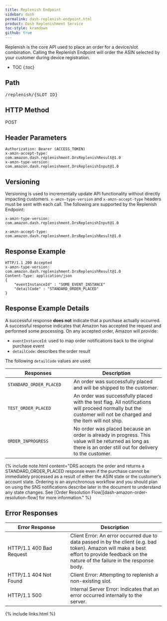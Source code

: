 ```yaml
---
title: Replenish Endpoint
sidebar: dash
permalink: dash-replenish-endpoint.html
product: Dash Replenishment Service
toc-style: kramdown
github: true
---
```


Replenish is the core API used to place an order for a device/slot combination. Calling the Replenish Endpoint will order the ASIN selected by your customer during device registration.

* TOC
{:toc}

## Path

<pre>
/replenish/<span class="endpointParam">{SLOT_ID}</span>
</pre>

## HTTP Method

POST

## Header Parameters

```
Authorization: Bearer (ACCESS_TOKEN)
x-amzn-accept-type: com.amazon.dash.replenishment.DrsReplenishResult@1.0
x-amzn-type-version: com.amazon.dash.replenishment.DrsReplenishInput@1.0
```

## Versioning

Versioning is used to incrementally update API functionality without directly impacting customers. `x-amzn-type-version` and `x-amzn-accept-type` headers must be sent with each call. The following are supported by the Replenish Endpoint:

```
x-amzn-type-version: com.amazon.dash.replenishment.DrsReplenishInput@1.0
```

```
x-amzn-accept-type: com.amazon.dash.replenishment.DrsReplenishResult@1.0
```

## Response Example

```
HTTP/1.1 200 Accepted
x-amzn-type-version: com.amazon.dash.replenishment.DrsReplenishResult@1.0
Content-Type: application/json
{
    "eventInstanceId" : "SOME_EVENT_INSTANCE"
    "detailCode" : "STANDARD_ORDER_PLACED"
}
```

## Response Example Details

A successful response **does not** indicate that a purchase actually occurred.  A successful response indicates that Amazon has accepted the request and performed some processing.  On any accepted order, Amazon will provide:

* `eventInstanceId`: used to map order notifications back to the original purchase event  
* `detailCode`: describes the order result

The following `detailCode` values are used:

<table>
<colgroup>
<col width="30%" />
<col width="50%" />
</colgroup>
  <thead>
    <tr>
      <th>Responses</th>
      <th>Description</th>
    </tr>
  </thead>
  <tbody>
    <tr>
      <td><code>STANDARD_ORDER_PLACED</code></td>
      <td>An order was successfully placed and will be shipped to the customer.</td>
    </tr>
    <tr>
      <td><code>TEST_ORDER_PLACED</code></td>
      <td>An order was successfully placed with the test flag.  All notifications will proceed normally but the customer will not be charged and the item will not ship.</td>
    </tr>
    <tr>
      <td><code>ORDER_INPROGRESS</code></td>
      <td>No order was placed because an order is already in progress.  This value will be returned as long as there is an order still out for delivery to the customer.</td>
    </tr>
  </tbody>
</table>

{% include note.html content="DRS accepts the order and returns a STANDARD_ORDER_PLACED response even if the purchase cannot be immediately processed as a result of either the ASIN state or the customer’s account state. Ordering is an asynchronous workflow and you should plan on using the SNS notifications describe later in the document to understand any state changes. See [Order Resolution Flow][dash-amazon-order-resolution-flow] for more information." %}

## Error Responses


<table>
   <colgroup>
      <col width="40%" />
      <col width="60%" />
   </colgroup>
  <thead>
    <tr>
      <th>Error Response</th>
      <th>Description</th>
    </tr>
  </thead>
  <tbody>
    <tr>
      <td>HTTP/1.1 400 Bad Request</td>
      <td>Client Error: An error occurred due to data passed in by the client (e.g. bad token).  Amazon will make a best effort to provide feedback on the nature of the failure in the response body.</td>
    </tr>
    <tr>
      <td>HTTP/1.1 404 Not Found</td>
      <td>Client Error: Attempting to replenish a non-existing slot.</td>
    </tr>
    <tr>
      <td>HTTP/1.1 500</td>
      <td>Internal Server Error: Indicates that an error occurred internally to the server.</td>
    </tr>
  </tbody>
</table>

{% include links.html %}
